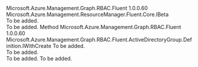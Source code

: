 <Type Name="IWithEmailAliasBeta" FullName="Microsoft.Azure.Management.Graph.RBAC.Fluent.ActiveDirectoryGroup.Definition.IWithEmailAliasBeta">
  <TypeSignature Language="C#" Value="public interface IWithEmailAliasBeta : Microsoft.Azure.Management.ResourceManager.Fluent.Core.IBeta" />
  <TypeSignature Language="ILAsm" Value=".class public interface auto ansi abstract IWithEmailAliasBeta implements class Microsoft.Azure.Management.ResourceManager.Fluent.Core.IBeta" />
  <TypeSignature Language="DocId" Value="T:Microsoft.Azure.Management.Graph.RBAC.Fluent.ActiveDirectoryGroup.Definition.IWithEmailAliasBeta" />
  <TypeSignature Language="VB.NET" Value="Public Interface IWithEmailAliasBeta&#xA;Implements IBeta" />
  <TypeSignature Language="F#" Value="type IWithEmailAliasBeta = interface&#xA;    interface IBeta" />
  <AssemblyInfo>
    <AssemblyName>Microsoft.Azure.Management.Graph.RBAC.Fluent</AssemblyName>
    <AssemblyVersion>1.0.0.60</AssemblyVersion>
  </AssemblyInfo>
  <Interfaces>
    <Interface>
      <InterfaceName>Microsoft.Azure.Management.ResourceManager.Fluent.Core.IBeta</InterfaceName>
    </Interface>
  </Interfaces>
  <Docs>
    <summary>To be added.</summary>
    <remarks>To be added.</remarks>
  </Docs>
  <Members>
    <Member MemberName="WithEmailAlias">
      <MemberSignature Language="C#" Value="public Microsoft.Azure.Management.Graph.RBAC.Fluent.ActiveDirectoryGroup.Definition.IWithCreate WithEmailAlias (string mailNickname);" />
      <MemberSignature Language="ILAsm" Value=".method public hidebysig newslot virtual instance class Microsoft.Azure.Management.Graph.RBAC.Fluent.ActiveDirectoryGroup.Definition.IWithCreate WithEmailAlias(string mailNickname) cil managed" />
      <MemberSignature Language="DocId" Value="M:Microsoft.Azure.Management.Graph.RBAC.Fluent.ActiveDirectoryGroup.Definition.IWithEmailAliasBeta.WithEmailAlias(System.String)" />
      <MemberSignature Language="VB.NET" Value="Public Function WithEmailAlias (mailNickname As String) As IWithCreate" />
      <MemberSignature Language="F#" Value="abstract member WithEmailAlias : string -&gt; Microsoft.Azure.Management.Graph.RBAC.Fluent.ActiveDirectoryGroup.Definition.IWithCreate" Usage="iWithEmailAliasBeta.WithEmailAlias mailNickname" />
      <MemberType>Method</MemberType>
      <AssemblyInfo>
        <AssemblyName>Microsoft.Azure.Management.Graph.RBAC.Fluent</AssemblyName>
        <AssemblyVersion>1.0.0.60</AssemblyVersion>
      </AssemblyInfo>
      <ReturnValue>
        <ReturnType>Microsoft.Azure.Management.Graph.RBAC.Fluent.ActiveDirectoryGroup.Definition.IWithCreate</ReturnType>
      </ReturnValue>
      <Parameters>
        <Parameter Name="mailNickname" Type="System.String" />
      </Parameters>
      <Docs>
        <param name="mailNickname">To be added.</param>
        <summary>To be added.</summary>
        <returns>To be added.</returns>
        <remarks>To be added.</remarks>
      </Docs>
    </Member>
  </Members>
</Type>